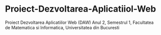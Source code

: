 # Proiect-Dezvoltarea-Aplicatiiol-Web
Proiect Dezvoltarea Aplicatiilor Web (DAW) Anul 2, Semestrul 1, Facultatea de Matematica si Informatica, Universitatea din Bucuresti
